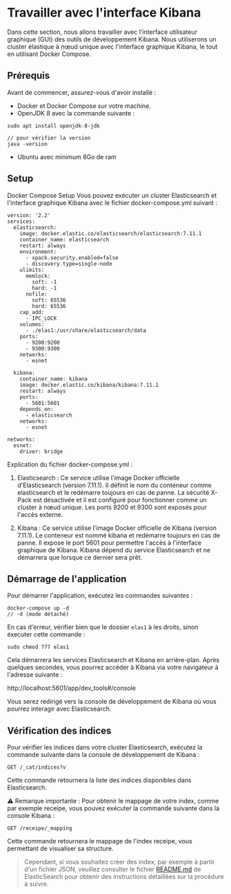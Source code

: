 # Travailler avec l'interface Kibana
Dans cette section, nous allons travailler avec l'interface utilisateur graphique (GUI) des outils de développement Kibana. Nous utiliserons un cluster élastique à nœud unique avec l'interface graphique Kibana, le tout en utilisant Docker Compose.

## Prérequis
Avant de commencer, assurez-vous d'avoir installé : 
- Docker et Docker Compose sur votre machine.
- OpenJDK 8 avec la commande suivante :
```
sudo apt install openjdk-8-jdk

// pour vérifier la version
java -version
```
- Ubuntu avec minimum 8Go de ram

## Setup

Docker Compose Setup
Vous pouvez exécuter un cluster Elasticsearch et l'interface graphique Kibana avec le fichier docker-compose.yml suivant :

```
version: '2.2'
services:
  elasticsearch:
    image: docker.elastic.co/elasticsearch/elasticsearch:7.11.1
    container_name: elasticsearch
    restart: always
    environment:
      - xpack.security.enabled=false
      - discovery.type=single-node
    ulimits:
      memlock:
        soft: -1
        hard: -1
      nofile:
        soft: 65536
        hard: 65536
    cap_add:
      - IPC_LOCK
    volumes:
      - ./elas1:/usr/share/elasticsearch/data
    ports:
      - 9200:9200
      - 9300:9300
    networks:
      - esnet

  kibana:
    container_name: kibana
    image: docker.elastic.co/kibana/kibana:7.11.1
    restart: always
    ports:
      - 5601:5601
    depends_on:
      - elasticsearch
    networks:
      - esnet

networks:
  esnet:
    driver: bridge
```

Explication du fichier docker-compose.yml :
1. Elasticsearch : Ce service utilise l'image Docker officielle d'Elasticsearch (version 7.11.1). Il définit le nom du conteneur comme elasticsearch et le redémarre toujours en cas de panne. La sécurité X-Pack est désactivée et il est configuré pour fonctionner comme un cluster à nœud unique. Les ports 9200 et 9300 sont exposés pour l'accès externe.

2. Kibana : Ce service utilise l'image Docker officielle de Kibana (version 7.11.1). Le conteneur est nommé kibana et redémarre toujours en cas de panne. Il expose le port 5601 pour permettre l'accès à l'interface graphique de Kibana. Kibana dépend du service Elasticsearch et ne démarrera que lorsque ce dernier sera prêt.

## Démarrage de l'application

Pour démarrer l'application, exécutez les commandes suivantes :
```
docker-compose up -d
// -d (mode détaché)
```

En cas d'erreur, vérifier bien que le dossier ``elas1`` à les droits, sinon éxecuter cette commande :
```
sudo chmod 777 elas1
```

Cela démarrera les services Elasticsearch et Kibana en arrière-plan. Après quelques secondes, vous pourrez accéder à Kibana via votre navigateur à l'adresse suivante :

http://localhost:5601/app/dev_tools#/console

Vous serez redirigé vers la console de développement de Kibana où vous pourrez interagir avec Elasticsearch.

## Vérification des indices
Pour vérifier les indices dans votre cluster Elasticsearch, exécutez la commande suivante dans la console de développement de Kibana :

```
GET /_cat/indices?v
```
Cette commande retournera la liste des indices disponibles dans Elasticsearch.


⚠️ Remarque importante : Pour obtenir le mappage de votre index, comme par exemple receipe, vous pouvez exécuter la commande suivante dans la console Kibana :

```
GET /receipe/_mapping
```
Cette commande retournera le mappage de l'index receipe, vous permettant de visualiser sa structure.

> Cependant, si vous souhaitez créer des index, par exemple à partir d'un fichier JSON, veuillez consulter le fichier [README.md](../elasticSearch/README.md) de ElasticSearch pour obtenir des instructions détaillées sur la procédure à suivre.


